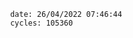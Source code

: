 

                date: 26/04/2022 07:46:44
                cycles: 105360

                         